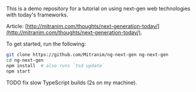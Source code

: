 This is a demo repository for a tutorial on using next-gen web technologies
with today's frameworks.

Article: [http://mitranim.com/thoughts/next-generation-today/](http://mitranim.com/thoughts/next-generation-today/).

To get started, run the following:

```sh
git clone https://github.com/Mitranim/ng-next-gen ng-next-gen
cd ng-next-gen
npm install  # also runs `tsd update`
npm start
```

TODO fix slow TypeScript builds (2s on my machine).
